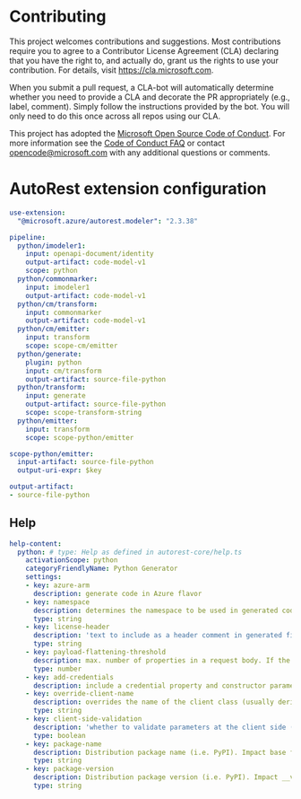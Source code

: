 
# Contributing

This project welcomes contributions and suggestions.  Most contributions require you to agree to a
Contributor License Agreement (CLA) declaring that you have the right to, and actually do, grant us
the rights to use your contribution. For details, visit https://cla.microsoft.com.

When you submit a pull request, a CLA-bot will automatically determine whether you need to provide
a CLA and decorate the PR appropriately (e.g., label, comment). Simply follow the instructions
provided by the bot. You will only need to do this once across all repos using our CLA.

This project has adopted the [Microsoft Open Source Code of Conduct](https://opensource.microsoft.com/codeofconduct/).
For more information see the [Code of Conduct FAQ](https://opensource.microsoft.com/codeofconduct/faq/) or
contact [opencode@microsoft.com](mailto:opencode@microsoft.com) with any additional questions or comments.

# AutoRest extension configuration

``` yaml
use-extension:
  "@microsoft.azure/autorest.modeler": "2.3.38"

pipeline:
  python/imodeler1:
    input: openapi-document/identity
    output-artifact: code-model-v1
    scope: python
  python/commonmarker:
    input: imodeler1
    output-artifact: code-model-v1
  python/cm/transform:
    input: commonmarker
    output-artifact: code-model-v1
  python/cm/emitter:
    input: transform
    scope: scope-cm/emitter
  python/generate:
    plugin: python
    input: cm/transform
    output-artifact: source-file-python
  python/transform:
    input: generate
    output-artifact: source-file-python
    scope: scope-transform-string
  python/emitter:
    input: transform
    scope: scope-python/emitter

scope-python/emitter:
  input-artifact: source-file-python
  output-uri-expr: $key

output-artifact:
- source-file-python
```

## Help

``` yaml
help-content:
  python: # type: Help as defined in autorest-core/help.ts
    activationScope: python
    categoryFriendlyName: Python Generator
    settings:
    - key: azure-arm
      description: generate code in Azure flavor
    - key: namespace
      description: determines the namespace to be used in generated code. impacts folder structure.
      type: string
    - key: license-header
      description: 'text to include as a header comment in generated files (magic strings: MICROSOFT_MIT, MICROSOFT_APACHE, MICROSOFT_MIT_NO_VERSION, MICROSOFT_APACHE_NO_VERSION, MICROSOFT_MIT_NO_CODEGEN). Should be MICROSOFT_MIT_NO_VERSION.'
      type: string
    - key: payload-flattening-threshold
      description: max. number of properties in a request body. If the number of properties in the request body is less than or equal to this value, these properties will be represented as individual method arguments instead. Should be 2.
      type: number
    - key: add-credentials
      description: include a credential property and constructor parameter supporting different authentication behaviors. This value is frozen to true if azure-arm=true.
    - key: override-client-name
      description: overrides the name of the client class (usually derived from $.info.title)
      type: string
    - key: client-side-validation
      description: 'whether to validate parameters at the client side (according to OpenAPI definition) before making a request; default: true'
      type: boolean
    - key: package-name
      description: Distribution package name (i.e. PyPI). Impact base folder and UserAgent
      type: string
    - key: package-version
      description: Distribution package version (i.e. PyPI). Impact __version__ and UserAgent
      type: string
```